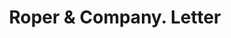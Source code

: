 ---
doi: 10.7916/D86Q38CH
date_other: '1915'
date_other_textual: '1915'
form: correspondence
genre:
- Letters (correspondence)
name:
- Roper & Company
object_in_context_url: https://biggert.cul.columbia.edu/items/view/ave_biggert_01582
subject_hierarchical_geographic:
- Petersburg, Virginia, United States
subject_name:
- Roper & Company
title: Roper & Company. Letter
sort_title: Roper & Company. Letter
call_number: ave_biggert_01582
coordinates:
- 37.21295,-77.400417
pid: ave_biggert_01582
identifiers: ave_biggert_01582
thumbnail: https://derivativo-1.library.columbia.edu/iiif/2/ldpd:343888/full/!256,256/0/native.jpg
permalink: "/items/ave_biggert_01582/"
layout: iiif-image-page
---